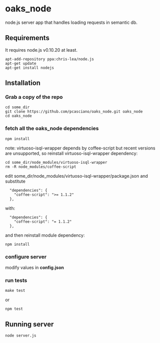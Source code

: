 oaks_node
=========

node.js server app that handles loading requests in semantic db.

## Requirements
It requires node.js v0.10.20 at least.

```
apt-add-repository ppa:chris-lea/node.js
apt-get update
apt-get install nodejs

```

## Installation

### Grab a copy of the repo
```
cd some_dir
git clone https://github.com/pcasciano/oaks_node.git oaks_node
cd oaks_node

```

### fetch all the oaks_node dependencies
```
npm install
```
note: virtuoso-isql-wrapper depends by coffee-script but recent versions are unsupported,
so reinstall virtuoso-isql-wrapper dependency:

```
cd some_dir/node_modules/virtuoso-isql-wrapper
rm -R node_modules/coffee-script
```
edit some_dir/node_modules/virtuoso-isql-wrapper/package.json and substitute
```   
  "dependencies": {
    "coffee-script": ">= 1.1.2"
  },
```  
with:

```   
  "dependencies": {
    "coffee-script": "= 1.1.2"
  },
```  
and then reinstall module dependency:
```
npm install
```

### configure server
modify values in **config.json**


### run tests
```
make test
```
or
```
npm test
```



## Running server
```
node server.js
```
